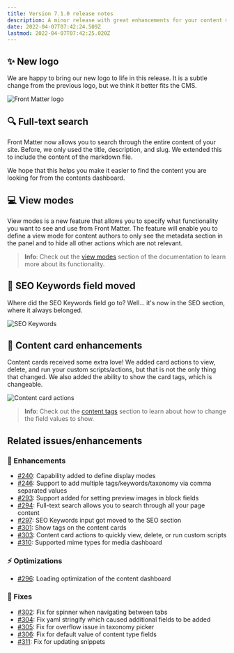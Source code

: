 ```yaml
---
title: Version 7.1.0 release notes
description: A minor release with great enhancements for your content management experience.
date: 2022-04-07T07:42:24.509Z
lastmod: 2022-04-07T07:42:25.020Z
---
```

<!-- markdownlint-disable MD013 MD041-->
## ✨ New logo
<!-- markdownlint-enable MD041-->
We are happy to bring our new logo to life in this release. It is a subtle change from the previous logo, but we think it better fits the CMS.

![Front Matter logo](/releases/v7.1.0/logo-2022.png)

## 🔍 Full-text search

Front Matter now allows you to search through the entire content of your site. Before, we only used the title, description, and slug. We extended this to include the content of the markdown file.

We hope that this helps you make it easier to find the content you are looking for from the contents dashboard.

## 💻 View modes

View modes is a new feature that allows you to specify what functionality you want to see and use from Front Matter. The feature will enable you to define a view mode for content authors to only see the metadata section in the panel and to hide all other actions which are not relevant.

> **Info**: Check out the [view modes](/docs/panel#view-modes) section of the documentation to learn more about its functionality.

## 🔦 SEO Keywords field moved

Where did the SEO Keywords field go to? Well... it's now in the SEO section, where it always belonged.

![SEO Keywords](/releases/v7.1.0/seo-keywords.png)

## 🪪 Content card enhancements

Content cards received some extra love! We added card actions to view, delete, and run your custom scripts/actions, but that is not the only thing that changed. We also added the ability to show the card tags, which is changeable.

![Content card actions](/releases/v7.1.0/content-card-actions.png)

> **Info**: Check out the [content tags](/docs/dashboard#card-tags) section to learn about how to change the field values to show.

## Related issues/enhancements

### 🎨 Enhancements

- [#240](https://github.com/estruyf/vscode-front-matter/issues/240): Capability added to define display modes
- [#246](https://github.com/estruyf/vscode-front-matter/issues/246): Support to add multiple tags/keywords/taxonomy via comma separated values
- [#293](https://github.com/estruyf/vscode-front-matter/issues/293): Support added for setting preview images in block fields
- [#294](https://github.com/estruyf/vscode-front-matter/issues/294): Full-text search allows you to search through all your page content
- [#297](https://github.com/estruyf/vscode-front-matter/issues/297): SEO Keywords input got moved to the SEO section
- [#301](https://github.com/estruyf/vscode-front-matter/issues/301): Show tags on the content cards
- [#303](https://github.com/estruyf/vscode-front-matter/issues/303): Content card actions to quickly view, delete, or run custom scripts
- [#310](https://github.com/estruyf/vscode-front-matter/issues/310): Supported mime types for media dashboard

### ⚡️ Optimizations

- [#296](https://github.com/estruyf/vscode-front-matter/issues/296): Loading optimization of the content dashboard

### 🐞 Fixes

- [#302](https://github.com/estruyf/vscode-front-matter/issues/302): Fix for spinner when navigating between tabs
- [#304](https://github.com/estruyf/vscode-front-matter/issues/304): Fix yaml stringify which caused additional fields to be added
- [#305](https://github.com/estruyf/vscode-front-matter/issues/305): Fix for overflow issue in taxonomy picker
- [#306](https://github.com/estruyf/vscode-front-matter/issues/306): Fix for default value of content type fields
- [#311](https://github.com/estruyf/vscode-front-matter/issues/311): Fix for updating snippets
<!-- markdownlint-enable MD013 -->